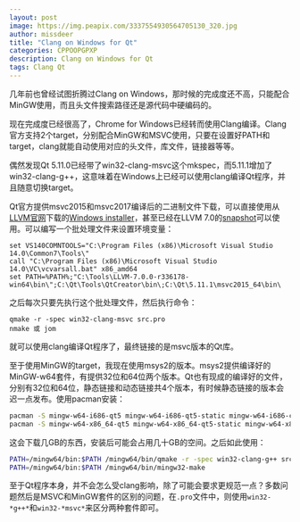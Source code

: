 ```yaml
---
layout: post
image: https://img.peapix.com/3337554930564705130_320.jpg
author: missdeer
title: "Clang on Windows for Qt"
categories: CPPOOPGPXP
description: Clang on Windows for Qt
tags: Clang Qt
---
```


几年前也曾经试图折腾过Clang on Windows，那时候的完成度还不高，只能配合MinGW使用，而且头文件搜索路径还是源代码中硬编码的。

现在完成度已经很高了，Chrome for Windows已经转而使用Clang编译。Clang官方支持2个target，分别配合MinGW和MSVC使用，只要在设置好PATH和target，clang就能自动使用对应的头文件，库文件，链接器等等。

偶然发现Qt 5.11.0已经带了win32-clang-msvc这个mkspec，而5.11.1增加了win32-clang-g++，这意味着在Windows上已经可以使用clang编译Qt程序，并且随意切换target。

Qt官方提供msvc2015和msvc2017编译后的二进制文件下载，可以直接使用从[LLVM官网](http://llvm.org/)下载的[Windows installer](http://llvm.org/builds/)，甚至已经在LLVM 7.0的[snapshot](http://prereleases.llvm.org/win-snapshots/)可以使用。可以编写一个批处理文件来设置环境变量：

```batch
set VS140COMNTOOLS="C:\Program Files (x86)\Microsoft Visual Studio 14.0\Common7\Tools\"
call "C:\Program Files (x86)\Microsoft Visual Studio 14.0\VC\vcvarsall.bat" x86_amd64
set PATH=%PATH%;"C:\Tools\LLVM-7.0.0-r336178-win64\bin\";C:\Qt\Tools\QtCreator\bin\;C:\Qt\5.11.1\msvc2015_64\bin\
```

之后每次只要先执行这个批处理文件，然后执行命令：

```
qmake -r -spec win32-clang-msvc src.pro
nmake 或 jom
```

就可以使用clang编译Qt程序了，最终链接的是msvc版本的Qt库。

至于使用MinGW的target，我现在使用msys2的版本。msys2提供编译好的MinGW-w64套件，有提供32位和64位两个版本。Qt也有现成的编译好的文件，分别有32位和64位，静态链接和动态链接共4个版本，有时候静态链接的版本会迟一点发布。使用pacman安装：

```bash
pacman -S mingw-w64-i686-qt5 mingw-w64-i686-qt5-static mingw-w64-i686-clang
pacman -S mingw-w64-x86_64-qt5 mingw-w64-x86_64-qt5-static mingw-w64-x86_64-clang
```

这会下载几GB的东西，安装后可能会占用几十GB的空间。之后如此使用：

```bash
PATH=/mingw64/bin:$PATH /mingw64/bin/qmake -r -spec win32-clang-g++ src.pro
PATH=/mingw64/bin:$PATH /mingw64/bin/mingw32-make
```

至于Qt程序本身，并不会怎么受clang影响，除了可能会要求更规范一点？多数问题然后是MSVC和MinGW套件的区别的问题，在`.pro`文件中，则使用`win32-*g++*`和`win32-*msvc*`来区分两种套件即可。